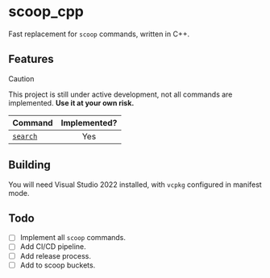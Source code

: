 # scoop_cpp

Fast replacement for `scoop` commands, written in C++.

## Features

> [!CAUTION]
> This project is still under active development, not all commands are implemented.
> **Use it at your own risk.**

| Command                        | Implemented? |
| ------------------------------ | :----------: |
| [`search`](./manual/search.md) |     Yes      |

## Building

You will need Visual Studio 2022 installed, with `vcpkg` configured in manifest mode.

## Todo

- [ ] Implement all `scoop` commands.
- [ ] Add CI/CD pipeline.
- [ ] Add release process.
- [ ] Add to scoop buckets.
